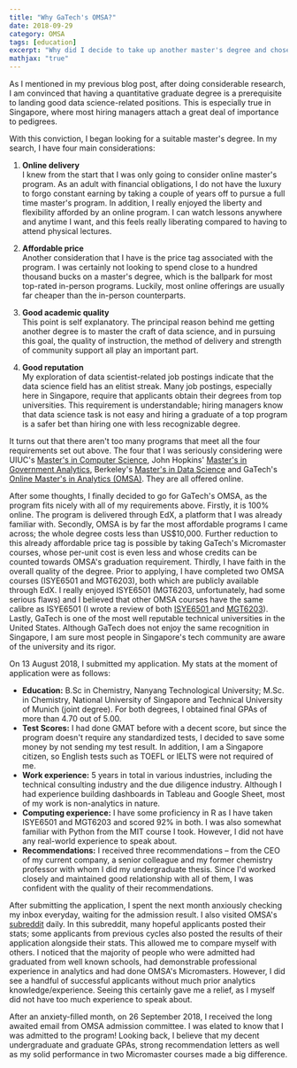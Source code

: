 ```yaml
---
title: "Why GaTech's OMSA?"
date: 2018-09-29
category: OMSA
tags: [education]
excerpt: "Why did I decide to take up another master's degree and chose GaTech's OMSA"
mathjax: "true"
---
```


As I mentioned in my previous blog post, after doing considerable research, I am convinced that having a quantitative graduate degree is a prerequisite to landing good data science-related positions. This is especially true in Singapore, where most hiring managers attach a great deal of importance to pedigrees.

With this conviction, I began looking for a suitable master's degree. In my search, I have four main considerations:

1. <b>Online delivery</b><br>
I knew from the start that I was only going to consider online master's program. As an adult with financial obligations, I do not have the luxury to forgo constant earning by taking a couple of years off to pursue a full time master's program. In addition, I really enjoyed the liberty and flexibility afforded by an online program. I can watch lessons anywhere and anytime I want, and this feels really liberating compared to having to attend physical lectures.

2. <b>Affordable price</b><br>
Another consideration that I have is the price tag associated with the program. I was certainly not looking to spend close to a hundred thousand bucks on a master's degree, which is the ballpark for most top-rated in-person programs. Luckily, most online offerings are usually far cheaper than the in-person counterparts.

3. <b>Good academic quality</b><br>
This point is self explanatory. The principal reason behind me getting another degree is to master the craft of data science, and in pursuing this goal, the quality of instruction, the method of delivery and strength of community support all play an important part.

4. <b>Good reputation</b><br>
My exploration of data scientist-related job postings indicate that the data science field has an elitist streak. Many job postings, especially here in Singapore, require that applicants obtain their degrees from top universities. This requirement is understandable; hiring managers know that data science task is not easy and hiring a graduate of a top program is a safer bet than hiring one with less recognizable degree.

It turns out that there aren't too many programs that meet all the four requirements set out above. The four that I was seriously considering were UIUC's [Master's in Computer Science](https://cs.illinois.edu/academics/graduate/professional-mcs-program/online-master-computer-science), John Hopkins' [Master's in Government Analytics](https://advanced.jhu.edu/academics/graduate-degree-programs/government-analytics/course-descriptions/), Berkeley's [Master's in Data Science](https://datascience.berkeley.edu/) and GaTech's [Online Master's in Analytics (OMSA)](http://www.analytics.gatech.edu/). They are all offered online.


After some thoughts, I finally decided to go for GaTech's OMSA, as the program fits nicely with all of my requirements above. Firstly, it is 100% online. The program is delivered through EdX, a platform that I was already familiar with. Secondly, OMSA is by far the most affordable programs I came across; the whole degree costs less than US$10,000. Further reduction to this already affordable price tag is possible by taking GaTech's Micromaster courses, whose per-unit cost is even less and whose credits can be counted towards OMSA's graduation requirement. Thirdly, I have faith in the overall quality of the degree. Prior to applying, I have completed two OMSA courses (ISYE6501 and MGT6203), both which are publicly available through EdX. I really enjoyed ISYE6501 (MGT6203, unfortunately, had some serious flaws) and I believed that other OMSA courses have the same calibre as ISYE6501 (I wrote a review of both [ISYE6501 ](https://meraldoantonio.github.io/omsa/ISYE6501/) and [MGT6203](https://meraldoantonio.github.io/omsa/MGT6203/)). Lastly, GaTech is one of the most well reputable technical universities in the United States. Although GaTech does not enjoy the same recognition in Singapore, I am sure most people in Singapore's tech community are aware of the university and its rigor.

On 13 August 2018, I submitted my application. My stats at the moment of application were as follows:

<ul>
<li><b>Education:</b> B.Sc in Chemistry, Nanyang Technological University; M.Sc. in Chemistry, National University of Singapore and Technical University of Munich (joint degree). For both degrees, I obtained final GPAs of more than 4.70 out of 5.00.</li>
<li><b>Test Scores:</b> I had done GMAT before with a decent score, but since the program doesn't require any standardized tests, I decided to save some money by not sending my test result. In addition, I am a Singapore citizen, so English tests such as TOEFL or IELTS were not required of me.</li>
<li><b>Work experience:</b> 5 years in total in various industries, including the technical consulting industry and the due diligence industry. Although I had experience building dashboards in Tableau and Google Sheet, most of my work is non-analytics in nature.</li>
<li><b>Computing experience:</b> I have some proficiency in R as I have taken ISYE6501 and MGT6203 and scored 92% in both. I was also somewhat familiar with Python from the MIT course I took. However, I did not have any real-world experience to speak about.</li>
<li><b>Recommendations:</b> I received three recommendations – from the CEO of my current company, a senior colleague and my former chemistry professor with whom I did my undergraduate thesis. Since I'd worked closely and maintained good relationship with all of them, I was confident with the quality of their recommendations.</li>
</ul>


After submitting the application, I spent the next month anxiously checking my inbox everyday, waiting for the admission result. I also visited OMSA's [subreddit](https://www.reddit.com/r/OMSA/) daily. In this subreddit, many hopeful applicants posted their stats; some applicants from previous cycles also posted the results of their application alongside their stats. This allowed me to compare myself with others. I noticed that the majority of people who were admitted had graduated from well known schools, had demonstrable professional experience in analytics and had done OMSA's Micromasters. However, I did see a handful of successful applicants without much prior analytics knowledge/experience. Seeing this certainly gave me a relief, as I myself did not have too much experience to speak about.


After an anxiety-filled month, on 26 September 2018, I received the long awaited email from OMSA admission committee. I was elated to know that I was admitted to the program! Looking back, I believe that my decent undergraduate and graduate GPAs, strong recommendation letters as well as my solid performance in two Micromaster courses made a big difference.
